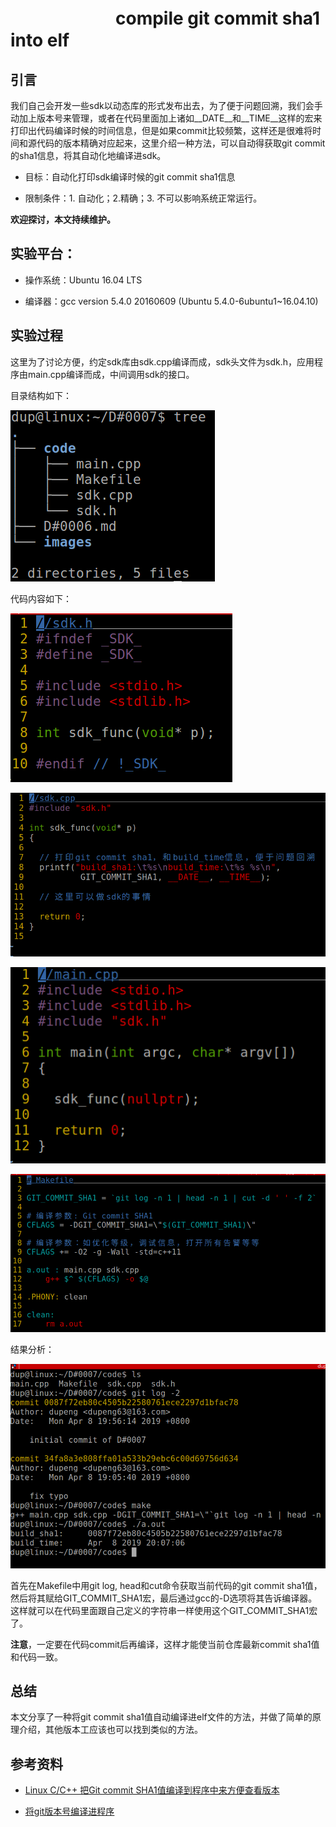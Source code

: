 # 　　　　　　compile git commit sha1 into elf
## 引言
我们自己会开发一些sdk以动态库的形式发布出去，为了便于问题回溯，我们会手动加上版本号来管理，或者在代码里面加上诸如\_\_DATE\_\_和\_\_TIME\_\_这样的宏来打印出代码编译时候的时间信息，但是如果commit比较频繁，这样还是很难将时间和源代码的版本精确对应起来，这里介绍一种方法，可以自动得获取git commit的sha1信息，将其自动化地编译进sdk。

+ 目标：自动化打印sdk编译时候的git commit sha1信息

+ 限制条件：1. 自动化；2.精确；3. 不可以影响系统正常运行。

**欢迎探讨，本文持续维护。**

## 实验平台：

+ 操作系统：Ubuntu 16.04 LTS

+ 编译器：gcc version 5.4.0 20160609 (Ubuntu 5.4.0-6ubuntu1~16.04.10)

## 实验过程

这里为了讨论方便，约定sdk库由sdk.cpp编译而成，sdk头文件为sdk.h，应用程序由main.cpp编译而成，中间调用sdk的接口。

目录结构如下：

![](images/Selection_301.png)

代码内容如下：

![](images/Selection_302.png)

![](images/Selection_303.png)

![](images/Selection_304.png)

![](images/Selection_305.png)

结果分析：

![](images/Selection_307.png)

首先在Makefile中用git log, head和cut命令获取当前代码的git commit sha1值，然后将其赋给GIT_COMMIT_SHA1宏，最后通过gcc的-D选项将其告诉编译器。这样就可以在代码里面跟自己定义的字符串一样使用这个GIT_COMMIT_SHA1宏了。

**注意**，一定要在代码commit后再编译，这样才能使当前仓库最新commit sha1值和代码一致。


## 总结

本文分享了一种将git commit sha1值自动编译进elf文件的方法，并做了简单的原理介绍，其他版本工应该也可以找到类似的方法。

## 参考资料

+ [Linux C/C++ 把Git commit SHA1值编译到程序中来方便查看版本](https://blog.csdn.net/thisinnocence/article/details/79517984)

+ [将git版本号编译进程序](https://www.cnblogs.com/wangqiguo/p/7191352.html)
